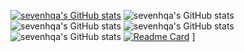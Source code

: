 [![sevenhqa's GitHub stats](https://github-readme-stats.vercel.app/api?username=sevenhqa)](https://github.com/sevenhqa/github-readme-stats)
![sevenhqa's GitHub stats](https://github-readme-stats.vercel.app/api?username=sevenhqahazra&hide=contribs,prs)
![sevenhqa's GitHub stats](https://github-readme-stats.vercel.app/api?username=sevenhqahazra&count_private=true)
![sevenhqa's GitHub stats](https://github-readme-stats.vercel.app/api?username=sevenhqahazra&show_icons=true)
![sevenhqa's GitHub stats](https://github-readme-stats.vercel.app/api?username=sevenhqahazra&show_icons=true&theme=radical)
[![Readme Card](https://github-readme-stats.vercel.app/api/pin/?username=sevenhqahazra&repo=github-readme-stats)](https://github.com/sevenhqahazra/github-readme-stats)
]
